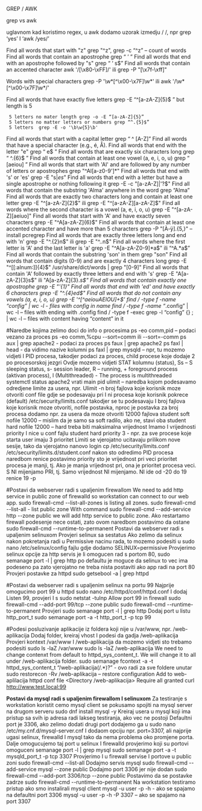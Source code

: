 GREP / AWK
  
grep vs awk

uglavnom kad koristimo regex, u awk dodamo uzorak izmedju / /, npr grep ‘yes’ I ‘awk /yes/’

Find all words that start with "z" grep "^z", grep -c “^z”  – count of words
Find all words that contain an apostrophe grep “ ’ ”
Find all words that end with an apostrophe followed by "s" grep “ ‘ s$”
Find all words that contain an accented character awk '/[\x80-\xFF]/' ili 
  grep -P "[\x7f-\xff]"

Words with special characters grep -P '\w*[^\x00-\x7F]\w*' ili awk '/\w*[^\x00-\x7F]\w*/'

Find all words that have exactly five letters grep -E “^[a-zA-Z]{5}$ ” but length is 5

     5 letters no mater length grep -o -E “[a-zA-Z]{5}”
     5 letters no matter letters or numbers grep “^.{5}$”
     5 letters  grep -E -o '\b\w{5}\b'
     
Find all words that start with a capital letter grep “ ^ [A-Z]”
Find all words that have a special character (e.g., é, Å).
Find all words that end with the letter "e" grep “ e$ ”
Find all words that are exactly six characters long grep “ ^.{6}$ ”
Find all words that contain at least one vowel (a, e, i, o, u) grep “ [aeiou] ”
Find all words that start with 'Al' and are followed by any number of letters or apostrophes grep  "^Al[a-z0-9']*"
Find all words that end with 's' or 'es' grep -E  "s$|es$"
Find all words that end with a letter but have a single apostrophe or nothing following it grep -E -c "[a-zA-Z]|'?$"
Find all words that contain the substring 'Alma' anywhere in the word grep “Alma”
Find all words that are exactly two characters long and contain at least one letter grep -E "^[a-zA-Z]{2}$" ili grep -E "^[a-zA-Z][a-zA-Z]$"
Find all words where the second character is a vowel (a, e, i, o, u) grep -E "^[a-zA-Z][aeiuo]"
Find all words that start with 'A' and have exactly seven characters grep -E "^A[a-zA-Z]{6}$"
Find all words that contain at least one accented character and have more than 5 characters grep -P "[À-ÿ].{5,}" – install pcregrep
Find all words that are exactly three letters long and end with 'n' grep -E "^.{2}n$" ili grep -E "^..n$"
Find all words where the first letter is 'A' and the last letter is 'a' grep -E "^A[a-zA-Z0-9]*a$" ili “^A.*a$”
Find all words that contain the substring 'son' in them grep  "son"
Find all words that contain digits (0-9) and are exactly 4 characters long grep -E "^[[:alnum:]]{4}$" /usr/share/dict/words | grep "[0-9]"
Find all words that contain 'A' followed by exactly three letters and end with 's' grep -E  "A[a-zA-Z]{3}s$"  ili "A[a-zA-Z]{3}.*s$"
Find all words that contain exactly one apostrophe grep -E "'{1}"
Find all words that end with 'ed' and have exactly 6 characters grep -E "^.{4}ed$"
Find all words that do not contain any vowels (a, e, i, o, u) grep -E '^[^aeiouAEIOU]+$'
find / -type f -name “config” | wc -l  - files with config in name
find / -type f -name “*.config” | wc -l – files with ending with .config
find / -type f  -exec grep -l “config” {} \; | wc  -l – files with content having “content” in it

#Naredbe kojima zelimo doci do info o procesima
ps -eo comm,pid  – podaci vezano za proces
ps -eo comm,%cpu  --sort=comm ili --sort=-comm
ps aux | grep apache2  - podaci za proces
ps faux | grep apache2
ps faxl | head  -  da vidimo nazive kolumni
ps faxl | grep mysqld – npr, tu mozemo vidjeti I PID procesa, takodjer podaci za proces, child procese koje dodaje 2 po procesorskoj jezgri
Ovdje mozemo vidjeti STAT kolumnu (status), Ss – S sleeping status, s- session leader, R – running, + foreground process (aktivan process), l (Multithreaded) - The process is multithreaded
systemctl status apache2 vrati main pid
ulimit – naredba kojom podesavamo odredjene limite za usera, npr. Ulimit -n broj fajlova koje korisnik moze otvoriti
conf file gdje se podesavaju pri I ni procesa koje korisnik pokrece (default) /etc/security/limits.conf
takodjer se tu podesavaju I broj fajlova koje korisnik moze otvoriti, nofile postavka, nproc je postavka za broj procesa
dodamo npr. za usera da moze otvoriti 12000 fajlova
student soft nofile 12000 – mislim da je samo sa soft radilo, ako ne, stavi oba
student hard nofile 12000 – hard treba biti maksimalna vrijednost
Imamo I vrijednosti priority I nice u conf fajlu
student hard priority 3  - npr. za sve procese koje starta user imaju 3 prioritet
Limiti se vjerojatno ucitavaju prilikom nove sesije, tako da vjerojatno nanovo login
cp /etc/security/limits.conf /etc/security/limits.d/student.conf
nakon sto odredimo PID procesa naredbom renice postavimo priority
sto je vrijednost pri veci prioritet procesa je manji, tj. Ako je manja vrijednost pri, ona je prioritet procesa veci. S NI mijenjamo PRI, tj. Samo vrijednost NI mijenjamo. NI ide od -20 do 19
renice 19 -p <PID>

#Postavi da webserver radi s upaljenim firewallom
We need to add http service in public zone of firewalld so workstation can connect to our
web app. sudo firewall-cmd --list-all-zones is listing all zones.
sudo firewall-cmd --list-all  - list public zone
With command sudo firewall-cmd --add-service http --zone public we will add http
service to public zone.
Ako restartamo firewall podesenje nece ostati, zato ovom naredbom postavimo da ostane
sudo firewall-cmd --runtime-to-permanent
Postavi da webserver radi s upaljenim selinuxom
Provjeri selinux sa sestatus
Ako zelimo da selinux nakon pokretanja radi u Permissive nacinu rada, to mozemo podesiti u 
sudo nano /etc/selinux/config fajlu gdje dodamo SELINUX=permissive
Provjerimo selinux opcije za http servis je li omogucen rad s portom 80,
sudo semanage port -l | grep http
po defaultu je moguce da selinux to vec ima podeseno pa zato vjerojatno ne treba nista postaviti ako app radi na port 80
Provjeri postavke za httpd
sudo getsebool -a | grep httpd

#Postavi da webserver radi s upaljenim selinux na portu 99
Najprije omogucimo port 99 u httpd
sudo nano /etc/httpd/conf/httpd.conf I dodaj Listen 99, provjeri I s sudo netstat -tulnp
Allow port 99 in firewall
sudo firewall-cmd --add-port 99/tcp --zone public
sudo firewall-cmd  --runtime-to-permanent
Provjeri sudo semanage port -l | grep http
Dodaj port u listu http_port_t sudo semanage port -a -t http_port_t -p tcp 99

#Podesi posluzivanje aplikacije iz foldera koji nije u /var/www, npr. /web-aplikacija
Dodaj folder, kreiraj vhost I podesi da gadja /web-aplikacija
Provjeri kontext /var/www I /web-aplikacija da mozemo vidjeti sto trebamo podesiti 
sudo ls -laZ /var/www
sudo ls -laZ /web-aplikacija
We need to change contenxt from default to httpd_sys_content_t. We will change it to all
under /web-aplikacija folder.
sudo semanage fcontext -a -t httpd_sys_content_t “/web-aplikacija(/.*)?” - ovo radi za sve foldere unutar
sudo restorecon -Rv /web-aplikacija – restore configuration
Add to web-aplilacija httpd conf file
<Directory /web-aplikacija>
	Require all granted
</Directory>
curl http://www.test.local:99

**Postavi da mysql radi s upaljenim firewallom I selinuxom**
Za testiranje s workstation koristit cemo mysql client se pokusamo spojiti na mysql server na drugom serveru
sudo dnf install mysql -y
Kreiraj usera u mysql koji ima pristup sa svih ip adresa radi lakseg testiranja, ako vec ne postoji
Defaultni port je 3306, ako zelimo dodati drugi port dodajemo ga u 
sudo nano /etc/my.cnf.d/mysql-server.cnf
I dodaom opciju npr. port=3307, ali najprije ugasi selinux, firewalld I mysql tako da nema problema oko promjene porta.
Dalje omogucujemo taj port u selinux I firewalld
provjerimo koji su portovi omoguceni 
semanage port -l | grep mysql
sudo semanage port -a -t mysqld_port_t -p tcp 3307
Provjerimo I u firewall servise I portove u public zoni
sudo firewall-cmd --list-all 
Dodajmo servis mysql
sudo firewall-cmd --add-service mysql --zone public 
Dodajmo port 3306 jer nije dodan
sudo firewall-cmd --add-port 3306/tcp --zone public
Postavimo da se postavke zadrze
sudo firewall-cmd  --runtime-to-permanent
Na workstation testiramo pristup ako smo instalirali mysql client
mysql -u user -p -h <ip>  - ako se spajamo na defaultni port 3306
mysql -u user -p -h <ip> -P 3307 – ako se spajamo na port 3307
